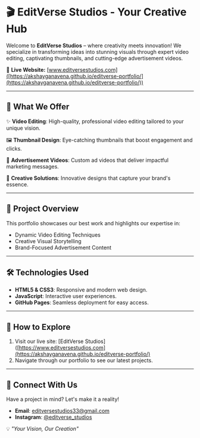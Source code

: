 # 🎬 EditVerse Studios - Your Creative Hub

Welcome to **EditVerse Studios** – where creativity meets innovation! We specialize in transforming ideas into stunning visuals through expert video editing, captivating thumbnails, and cutting-edge advertisement videos.

🚀 **Live Website:** [www.editversestudios.com]([https://akshayganavena.github.io/editverse-portfolio/](https://akshayganavena.github.io/editverse-portfolio/))

---

## 🌟 What We Offer

✨ **Video Editing**: High-quality, professional video editing tailored to your unique vision.

🖼️ **Thumbnail Design**: Eye-catching thumbnails that boost engagement and clicks.

📣 **Advertisement Videos**: Custom ad videos that deliver impactful marketing messages.

🎨 **Creative Solutions**: Innovative designs that capture your brand's essence.

---

## 📂 Project Overview
This portfolio showcases our best work and highlights our expertise in:
- Dynamic Video Editing Techniques
- Creative Visual Storytelling
- Brand-Focused Advertisement Content

---

## 🛠️ Technologies Used
- **HTML5 & CSS3**: Responsive and modern web design.
- **JavaScript**: Interactive user experiences.
- **GitHub Pages**: Seamless deployment for easy access.

---

## 📌 How to Explore
1. Visit our live site: [EditVerse Studios]([https://www.editversestudios.com](https://akshayganavena.github.io/editverse-portfolio/)
2. Navigate through our portfolio to see our latest projects.

---

## 📧 Connect With Us
Have a project in mind? Let's make it a reality!

- **Email**: editversestudios33@gmail.com
- **Instagram**: [@editverse_studios](https://instagram.com/editverse_studios)

💡 *"Your Vision, Our Creation"*

